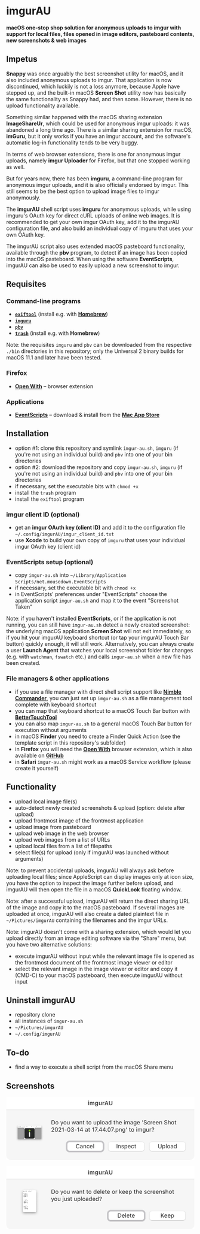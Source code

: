 # imgurAU
**macOS one-stop shop solution for anonymous uploads to imgur with support for local files, files opened in image editors, pasteboard contents, new screenshots & web images**

## Impetus
**Snappy** was once arguably the best screenshot utility for macOS, and it also included anonymous uploads to imgur. That application is now discontinued, which luckily is not a loss anymore, because Apple have stepped up, and the built-in macOS **Screen Shot** utility now has basically the same functionality as Snappy had, and then some. However, there is no upload functionality available.

Something similar happened with the macOS sharing extension **ImageShareUr**, which could be used for anonymous imgur uploads: it was abandoned a long time ago. There is a similar sharing extension for macOS, **imGuru**, but it only works if you have an imgur account, and the software's automatic log-in functionality tends to be very buggy.

In terms of web browser extensions, there is one for anonymous imgur uploads, namely **imgur Uploader** for Firefox, but that one stopped working as well.

But for years now, there has been **imguru**, a command-line program for anonymous imgur uploads, and it is also officially endorsed by imgur. This still seems to be the best option to upload image files to imgur anonymously.

The **imgurAU** shell script uses **imguru** for anonymous uploads, while using imguru's OAuth key for direct cURL uploads of online web images. It is recommended to get your own imgur OAuth key, add it to the imgurAU configuration file, and also build an individual copy of imguru that uses your own OAuth key.

The imgurAU script also uses extended macOS pasteboard functionality, available through the **pbv** program, to detect if an image has been copied into the macOS pasteboard. When using the software **EventScripts**, imgurAU can also be used to easily upload a new screenshot to imgur.

## Requisites
### Command-line programs
* **[`exiftool`](https://exiftool.org/)** (install e.g. with **[Homebrew](https://brew.sh/)**)
* **[`imguru`](https://github.com/FigBug/imguru)**
* **[`pbv`](https://github.com/chbrown/macos-pasteboard)**
* **[`trash`](https://github.com/sindresorhus/macos-trash)** (install e.g. with **Homebrew**)

Note: the requisites `imguru` and `pbv` can be downloaded from the respective `./bin` directories in this repository; only the Universal 2 binary builds for macOS 11.1 and later have been tested.

### Firefox
* **[Open With](https://addons.mozilla.org/en-US/firefox/addon/open-with/)** – browser extension

### Applications
* **[EventScripts](https://www.mousedown.net/software/EventScripts.html)** – download & install from the **[Mac App Store](https://apps.apple.com/gb/app/eventscripts/id525319418?mt=12)**

## Installation
* option #1: clone this repository and symlink `imgur-au.sh`, `imguru` (if you're not using an individual build) and `pbv` into one of your bin directories
* option #2: download the repository and copy `imgur-au.sh`, `imguru` (if you're not using an individual build) and `pbv` into one of your bin directories
* if necessary, set the executable bits with `chmod +x`
* install the `trash` program
* install the `exiftool` program

### imgur client ID (optional)
* get an **imgur OAuth key (client ID)** and add it to the configuration file `~/.config/imgurAU/imgur_client_id.txt`
* use **Xcode** to build your own copy of `imguru` that uses your individual imgur OAuth key (client id)

### EventScripts setup (optional)
* copy `imgur-au.sh` into `~/Library/Application Scripts/net.mousedown.EventScripts`
* if necessary, set the executable bit with `chmod +x`
* in EventScripts' preferences under "EventScripts" choose the application script `imgur-au.sh` and map it to the event "Screenshot Taken"

Note: if you haven't installed **EventScripts**, or if the application is not running, you can still have `imgur-au.sh` detect a newly created screenshot: the underlying macOS application **Screen Shot** will not exit immediately, so if you hit your imgurAU keyboard shortcut (or tap your imgurAU Touch Bar button) quickly enough, it will still work. Alternatively, you can always create a user **Launch Agent** that watches your local screenshot folder for changes (e.g. with `watchman`, `fswatch` etc.) and calls `imgur-au.sh` when a new file has been created.

### File managers & other applications
* if you use a file manager with direct shell script support like **[Nimble Commander](https://magnumbytes.com)**, you can just set up `imgur-au.sh` as a file management tool complete with keyboard shortcut
* you can map that keyboard shortcut to a macOS Touch Bar button with **[BetterTouchTool](https://folivora.ai)**
* you can also map `imgur-au.sh` to a general macOS Touch Bar button for execution without arguments
* in macOS **Finder** you need to create a Finder Quick Action (see the template script in this repository's subfolder)
* in **Firefox** you will need the **[Open With](https://addons.mozilla.org/en-US/firefox/addon/open-with/)** browser extension, which is also available on **[GitHub](https://github.com/darktrojan/openwith)**
* in **Safari** `imgur-au.sh` might work as a macOS Service workflow (please create it yourself)

## Functionality
* upload local image file(s)
* auto-detect newly created screenshots & upload (option: delete after upload)
* upload frontmost image of the frontmost application
* upload image from pasteboard
* upload web image in the web browser
* upload web images from a list of URLs
* upload local files from a list of filepaths
* select file(s) for upload (only if imgurAU was launched without arguments)

Note: to prevent accidental uploads, imgurAU will always ask before uploading local files; since AppleScript can display images only at icon size, you have the option to inspect the image further before upload, and imgurAU will then open the file in a macOS **QuickLook** floating window.

Note: after a successful upload, imgurAU will return the direct sharing URL of the image and copy it to the macOS pasteboard. If several images are uploaded at once, imgurAU will also create a dated plaintext file in `~/Pictures/imgurAU` containing the filenames and the imgur URLs.

Note: imgurAU doesn't come with a sharing extension, which would let you upload directly from an image editing software via the "Share" menu, but you have two alternative solutions:
* execute imgurAU without input while the relevant image file is opened as the frontmost document of the frontmost image viewer or editor
* select the relevant image in the image viewer or editor and copy it (CMD-C) to your macOS pasteboard, then execute imgurAU without input

## Uninstall imgurAU
* repository clone
* all instances of `imgur-au.sh`
* `~/Pictures/imgurAU`
* `~/.config/imgurAU`

## To-do
* find a way to execute a shell script from the macOS Share menu

## Screenshots

![sg01](https://raw.githubusercontent.com/JayBrown/imgurAU/main/img/01_main.png)

![sg02](https://raw.githubusercontent.com/JayBrown/imgurAU/main/img/02_trash.png)
